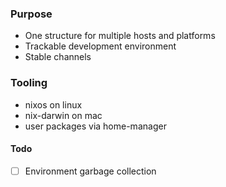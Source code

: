 ### Purpose

- One structure for multiple hosts and platforms
- Trackable development environment
- Stable channels

### Tooling

- nixos on linux
- nix-darwin on mac
- user packages via home-manager

#### Todo

- [ ] Environment garbage collection
